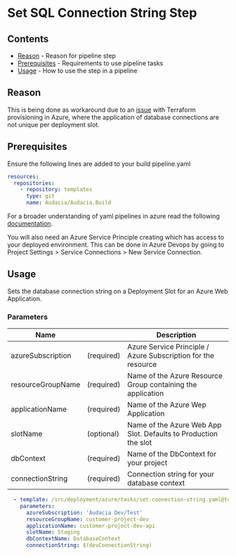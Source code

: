 # Set SQL Connection String Step

## Contents

- [Reason](#reason) - Reason for pipeline step
- [Prerequisites](#prerequisites) - Requirements to use pipeline tasks
- [Usage](#usage) - How to use the step in a pipeline

## Reason

This is being done as workaround due to an [issue](https://github.com/terraform-providers/terraform-provider-azurerm/issues/1440) with Terraform provisioning in Azure, where the application of database connections are not unique per deployment slot.

## Prerequisites

Ensure the following lines are added to your build pipeline.yaml

```yaml
resources:
  repositories:
    - repository: templates
      type: git
      name: Audacia/Audacia.Build
```

For a broader understanding of yaml pipelines in azure read the following [documentation](https://docs.microsoft.com/en-us/azure/devops/pipelines/yaml-schema?view=azure-devops&tabs=schema%2Cparameter-schema#yaml-basics).

You will also need an Azure Service Principle creating which has access to your deployed environment. This can be done in Azure Devops by going to Project Settings > Service Connections > New Service Connection.

## Usage

Sets the database connection string on a Deployment Slot for an Azure Web Application.

### Parameters

| Name              |            | Description                                                     |
|---                |---         |---                                                              |
| azureSubscription | (required) | Azure Service Principle / Azure Subscription for the resource   |
| resourceGroupName | (required) | Name of the Azure Resource Group containing the application     |
| applicationName   | (required) | Name of the Azure Wep Application                               |
| slotName          | (optional) | Name of the Azure Web App Slot. Defaults to Production the slot |
| dbContext         | (required) | Name of the DbContext for your project                          |
| connectionString  | (required) | Connection string for your database context                     |

```yaml
  - template: /src/deployment/azure/tasks/set-connection-string.yaml@templates
    parameters:
      azureSubscription: 'Audacia Dev/Test'
      resourceGroupName: customer-project-dev
      applicationName: customer-project-dev-api
      slotName: Staging
      dbContextName: DatabaseContext
      connectionString: $(devConnectionString)
```
